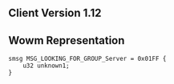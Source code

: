 ## Client Version 1.12

## Wowm Representation
```rust,ignore
smsg MSG_LOOKING_FOR_GROUP_Server = 0x01FF {
    u32 unknown1;    
}

```
